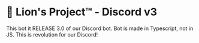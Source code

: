 # 🦁 Lion's Project™ - Discord v3

This bot it RELEASE 3.0 of our Discord bot. Bot is made in Typescript, not in JS. This is revolution for our Discord!
